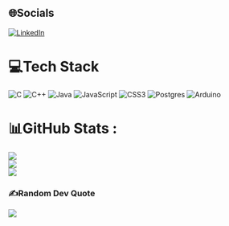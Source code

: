 
## 🌐Socials
[![LinkedIn](https://img.shields.io/badge/LinkedIn-%230077B5.svg?logo=linkedin&logoColor=white)](https://linkedin.com/in/jo%C3%A3o-elias-ferraz-santana-9a47a218a) 

# 💻Tech Stack
![C](https://img.shields.io/badge/c-%2300599C.svg?style=flat&logo=c&logoColor=white) ![C++](https://img.shields.io/badge/c++-%2300599C.svg?style=flat&logo=c%2B%2B&logoColor=white) ![Java](https://img.shields.io/badge/java-%23ED8B00.svg?style=flat&logo=java&logoColor=white) ![JavaScript](https://img.shields.io/badge/javascript-%23323330.svg?style=flat&logo=javascript&logoColor=%23F7DF1E) ![CSS3](https://img.shields.io/badge/css3-%231572B6.svg?style=flat&logo=css3&logoColor=white) ![Postgres](https://img.shields.io/badge/postgres-%23316192.svg?style=flat&logo=postgresql&logoColor=white) ![Arduino](https://img.shields.io/badge/-Arduino-00979D?style=flat&logo=Arduino&logoColor=white)
# 📊GitHub Stats :
![](https://github-readme-stats.vercel.app/api?username=eng-joaoelias&theme=blue-green&hide_border=false&include_all_commits=false&count_private=false)<br/>
![](https://github-readme-streak-stats.herokuapp.com/?user=eng-joaoelias&theme=blue-green&hide_border=false)<br/>
![](https://github-readme-stats.vercel.app/api/top-langs/?username=eng-joaoelias&theme=blue-green&hide_border=false&include_all_commits=false&count_private=false&layout=compact)

### ✍️Random Dev Quote
![](https://quotes-github-readme.vercel.app/api?type=horizontal&theme=radical)
